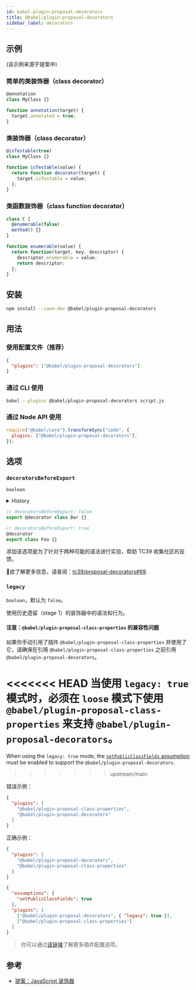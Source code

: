 ```yaml
---
id: babel-plugin-proposal-decorators
title: @babel/plugin-proposal-decorators
sidebar_label: decorators
---
```


## 示例

(该示例来源于提案中)

### 简单的类装饰器（class decorator）

```js
@annotation
class MyClass {}

function annotation(target) {
  target.annotated = true;
}
```

### 类装饰器（class decorator）

```js
@isTestable(true)
class MyClass {}

function isTestable(value) {
  return function decorator(target) {
    target.isTestable = value;
  };
}
```

### 类函数装饰器（class function decorator）

```js
class C {
  @enumerable(false)
  method() {}
}

function enumerable(value) {
  return function(target, key, descriptor) {
    descriptor.enumerable = value;
    return descriptor;
  };
}
```

## 安装

```sh
npm install --save-dev @babel/plugin-proposal-decorators
```

## 用法

### 使用配置文件（推荐）

```json
{
  "plugins": ["@babel/plugin-proposal-decorators"]
}
```

### 通过 CLI 使用

```sh
babel --plugins @babel/plugin-proposal-decorators script.js
```

### 通过 Node API 使用

```javascript
require("@babel/core").transformSync("code", {
  plugins: ["@babel/plugin-proposal-decorators"],
});
```

## 选项

### `decoratorsBeforeExport`

`boolean`

<details>
  <summary>History</summary>
| Version  | Changes                                                                        |
| -------- | ------------------------------------------------------------------------------ |
| `v7.2.0` | `decoratorsBeforeExport` must be specified. Before that it defaults to `false` |
</details>

```js
// decoratorsBeforeExport: false
export @decorator class Bar {}

// decoratorsBeforeExport: true
@decorator
export class Foo {}
```

添加该选项是为了针对于两种可能的语法进行实验，帮助 TC39 收集社区的反馈。

欲了解更多信息，请查阅：[tc39/proposal-decorators#69](https://github.com/tc39/proposal-decorators/issues/69).

### `legacy`

`boolean`，默认为 `false`。

使用历史遗留（stage 1）的装饰器中的语法和行为。

#### 注意：`@babel/plugin-proposal-class-properties` 的兼容性问题

如果你手动引用了插件 `@babel/plugin-proposal-class-properties` 并使用了它，请确保在引用 `@babel/plugin-proposal-class-properties` 之前引用 `@babel/plugin-proposal-decorators`。

<<<<<<< HEAD
当使用 `legacy: true` 模式时，必须在 `loose` 模式下使用 `@babel/plugin-proposal-class-properties` 来支持 `@babel/plugin-proposal-decorators`。
=======
When using the `legacy: true` mode, the [`setPublicClassFields` assumption](assumptions.md#setpublicclassfields) must be enabled to support the `@babel/plugin-proposal-decorators`.
>>>>>>> upstream/main

错误示例：

```json
{
  "plugins": [
    "@babel/plugin-proposal-class-properties",
    "@babel/plugin-proposal-decorators"
  ]
}
```

正确示例：

```json
{
  "plugins": [
    "@babel/plugin-proposal-decorators",
    "@babel/plugin-proposal-class-properties"
  ]
}
```

```json
{
  "assumptions": {
    "setPublicClassFields": true
  },
  "plugins": [
    ["@babel/plugin-proposal-decorators", { "legacy": true }],
    ["@babel/plugin-proposal-class-properties"]
  ]
}
```

> 你可以通过[该链接](https://babeljs.io/docs/en/plugins#plugin-options)了解更多插件配置选项。

## 参考

* [提案：JavaScript 装饰器](https://github.com/wycats/javascript-decorators/blob/master/README.md)
